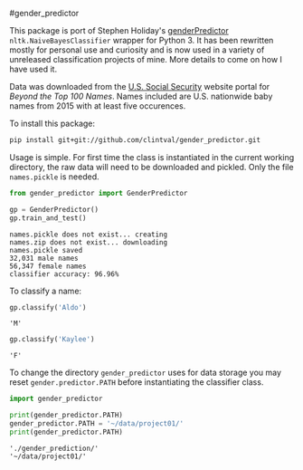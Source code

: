 #gender_predictor

This package is port of Stephen Holiday's [genderPredictor](https://github.com/sholiday/genderPredictor) `nltk.NaiveBayesClassifier` wrapper for Python 3. It has been rewritten mostly for personal use and curiosity and is now used in a variety of unreleased classification projects of mine. More details to come on how I have used it.

Data was downloaded from the [U.S. Social Security](https://www.ssa.gov/oact/babynames/limits.html) website portal for *Beyond the Top 100 Names*. Names included are U.S. nationwide baby names from 2015 with at least five occurences.

To install this package:

```bash
pip install git+git://github.com/clintval/gender_predictor.git
```

Usage is simple. For first time the class is instantiated in the current working directory, the raw data will need to be downloaded and pickled. Only the file `names.pickle` is needed.

```python
from gender_predictor import GenderPredictor

gp = GenderPredictor()
gp.train_and_test()
```
```
names.pickle does not exist... creating
names.zip does not exist... downloading
names.pickle saved
32,031 male names
56,347 female names
classifier accuracy: 96.96%
```

To classify a name:

```python
gp.classify('Aldo')
```
```
'M'
```

```python
gp.classify('Kaylee')
```
```
'F'
```

To change the directory `gender_predictor` uses for data storage you may reset `gender.predictor.PATH` before instantiating the classifier class.

```python
import gender_predictor

print(gender_predictor.PATH)
gender_predictor.PATH = '~/data/project01/'
print(gender_predictor.PATH)
```
```
'./gender_prediction/'
'~/data/project01/'

